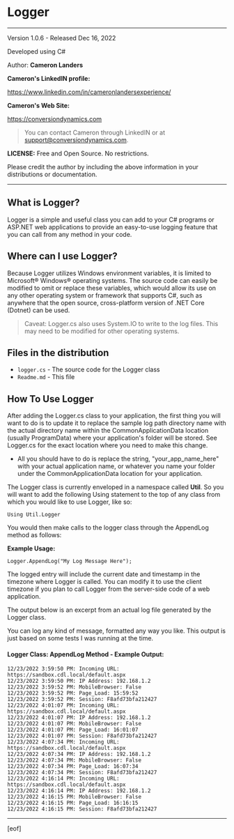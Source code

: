 
# Logger   
--------------------------------------------------------------
Version 1.0.6 - Released Dec 16, 2022

Developed using C#

Author: **Cameron Landers**

__Cameron's LinkedIN profile:__ 

https://www.linkedin.com/in/cameronlandersexperience/
 
__Cameron's Web Site:__

https://conversiondynamics.com

>You can contact Cameron through LinkedIN or at support@conversiondynamics.com.

__LICENSE:__ Free and Open Source. No restrictions. 

Please credit the author by including the above information in your distributions or documentation.

--------------------------------------------------------------
  
## What is Logger?
Logger is a simple and useful class you can add to your C# programs or ASP.NET web applications to provide an easy-to-use logging feature that you can call from any method in your code. 

## Where can I use Logger?

Because Logger utilizes Windows environment variables, it is limited to Microsoft&reg; Windows&reg; operating systems. The source code can easily be modified to omit or replace these variables, which would allow its use on any other operating system or framework that supports C#, such as anywhere that the open source, cross-platform version of .NET Core (Dotnet) can be used. 

>Caveat: Logger.cs also uses System.IO to write to the log files. This may need to be modified for other operating systems.

## Files in the distribution 
- `logger.cs` - The source code for the Logger class 
- `Readme.md` - This file
 
## How To Use Logger
After adding the Logger.cs class to your application, the first thing you will want to do is to update it to replace the sample log path directory name with the actual directory name within the CommonApplicationData location (usually ProgramData) where your application's folder will be stored. See Logger.cs for the exact location where you need to make this change. 

- All you should have to do is replace the string, "your_app_name_here" with your actual application name, or whatever you name your folder under the CommonApplicationData location for your application.

The Logger class is currently enveloped in a namespace called __Util__. So you will want to add the following Using statement to the top of any class from which you would like to use Logger, like so:

`Using Util.Logger`

You would then make calls to the logger class through the AppendLog method as follows:

__Example Usage:__

 `Logger.AppendLog("My Log Message Here");`

The logged entry will include the current date and timestamp in the timezone where Logger is called. You can modify it to use the client timezone if you plan to call Logger from the server-side code of a web application. 

The output below is an excerpt from an actual log file generated by the Logger class. 

You can log any kind of message, formatted any way you like. This output is just based on some tests I was running at the time. 

#### Logger Class: AppendLog Method - Example Output:

    12/23/2022 3:59:50 PM: Incoming URL: https://sandbox.cdl.local/default.aspx
    12/23/2022 3:59:50 PM: IP Address: 192.168.1.2
    12/23/2022 3:59:52 PM: MobileBrowser: False
    12/23/2022 3:59:52 PM: Page_Load: 15:59:52
    12/23/2022 3:59:52 PM: Session: F8afd73bfa212427
    12/23/2022 4:01:07 PM: Incoming URL: https://sandbox.cdl.local/default.aspx
    12/23/2022 4:01:07 PM: IP Address: 192.168.1.2
    12/23/2022 4:01:07 PM: MobileBrowser: False
    12/23/2022 4:01:07 PM: Page_Load: 16:01:07
    12/23/2022 4:01:07 PM: Session: F8afd73bfa212427
    12/23/2022 4:07:34 PM: Incoming URL: https://sandbox.cdl.local/default.aspx
    12/23/2022 4:07:34 PM: IP Address: 192.168.1.2
    12/23/2022 4:07:34 PM: MobileBrowser: False
    12/23/2022 4:07:34 PM: Page_Load: 16:07:34
    12/23/2022 4:07:34 PM: Session: F8afd73bfa212427
    12/23/2022 4:16:14 PM: Incoming URL: https://sandbox.cdl.local/default.aspx
    12/23/2022 4:16:14 PM: IP Address: 192.168.1.2
    12/23/2022 4:16:15 PM: MobileBrowser: False
    12/23/2022 4:16:15 PM: Page_Load: 16:16:15
    12/23/2022 4:16:15 PM: Session: F8afd73bfa212427


---
[eof]  

  